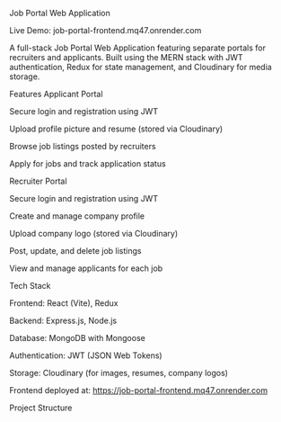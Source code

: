 Job Portal Web Application

Live Demo: job-portal-frontend.mq47.onrender.com

A full-stack Job Portal Web Application featuring separate portals for recruiters and applicants. Built using the MERN stack with JWT authentication, Redux for state management, and Cloudinary for media storage.

Features
Applicant Portal

Secure login and registration using JWT

Upload profile picture and resume (stored via Cloudinary)

Browse job listings posted by recruiters

Apply for jobs and track application status

Recruiter Portal

Secure login and registration using JWT

Create and manage company profile

Upload company logo (stored via Cloudinary)

Post, update, and delete job listings

View and manage applicants for each job

Tech Stack

Frontend: React (Vite), Redux

Backend: Express.js, Node.js

Database: MongoDB with Mongoose

Authentication: JWT (JSON Web Tokens)

Storage: Cloudinary (for images, resumes, company logos)


Frontend deployed at: https://job-portal-frontend.mq47.onrender.com

Project Structure
